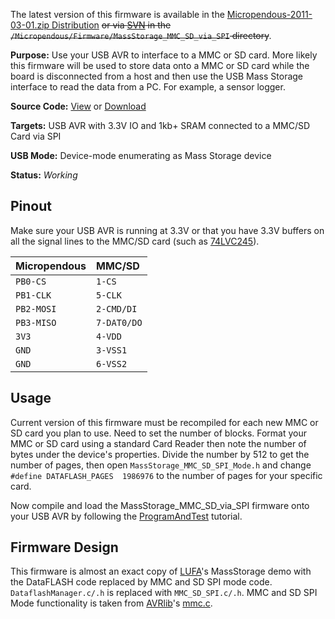 The latest version of this firmware is available in the [Micropendous-2011-03-01.zip  Distribution](http://code.google.com/p/micropendous/downloads/list) ~~or via [SVN](http://code.google.com/p/micropendous/source/checkout) in the `/Micropendous/Firmware/MassStorage_MMC_SD_via_SPI` directory~~.

**Purpose:** Use your USB AVR to interface to a MMC or SD card.  More likely this firmware will be used to store data onto a MMC or SD card while the board is disconnected from a host and then use the USB Mass Storage interface to read the data from a PC.  For example, a sensor logger.

**Source Code:** [View](http://code.google.com/p/micropendous/source/browse/trunk/Micropendous/Firmware/MassStorage_MMC_SD_via_SPI) or [Download](http://www.Micropendous.org/Distribution)

**Targets:** USB AVR with 3.3V IO and 1kb+ SRAM connected to a MMC/SD Card via SPI

**USB Mode:** Device-mode enumerating as Mass Storage device

**Status:** _Working_


## Pinout ##

Make sure your USB AVR is running at 3.3V or that you have 3.3V buffers on all the signal lines to the MMC/SD card (such as [74LVC245](http://search.digikey.com/us/en/products/SN74LVC245AN/296-8503-5-ND/)).

| **Micropendous** | **MMC/SD** |
|:-----------------|:-----------|
| `PB0-CS`       | `1-CS` |
| `PB1-CLK`      | `5-CLK` |
| `PB2-MOSI`     | `2-CMD/DI` |
| `PB3-MISO`     | `7-DAT0/DO` |
| `3V3`          | `4-VDD` |
| `GND`          | `3-VSS1` |
| `GND`          | `6-VSS2` |


## Usage ##

Current version of this firmware must be recompiled for each new MMC or SD card you plan to use.  Need to set the number of blocks.  Format your MMC or SD card using a standard Card Reader then note the number of bytes under the device's properties.  Divide the number by 512 to get the number of pages, then open `MassStorage_MMC_SD_SPI_Mode.h` and change `#define DATAFLASH_PAGES  1986976` to the number of pages for your specific card.

Now compile and load the MassStorage\_MMC\_SD\_via\_SPI firmware onto your USB AVR by following the [ProgramAndTest](ProgramAndTest.md) tutorial.


## Firmware Design ##

This firmware is almost an exact copy of [LUFA](http://www.fourwalledcubicle.com/LUFA.php)'s MassStorage demo with the DataFLASH code replaced by MMC and SD SPI mode code.  `DataflashManager.c/.h` is replaced with `MMC_SD_SPI.c/.h`.  MMC and SD SPI Mode functionality is taken from [AVRlib](http://ccrma.stanford.edu/courses/250a/docs/avrlib/html/index.html)'s [mmc.c](http://code.google.com/p/micropendous/source/browse/trunk/Micropendous/libs/avrlib/mmc.c).